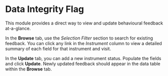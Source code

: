 # Data Integrity Flag

This module provides a direct way to view and update behavioural feedback at-a-glance.

In the **Browse** tab, use the *Selection Filter* section to search for existing feedback. You can click any link in the *Instrument* column to view a detailed summary of each field for that instrument and visit.

In the **Update** tab, you can add a new instrument status. Populate the fields and click **Update**. Newly updated feedback should appear in the data table within the **Browse** tab. 
